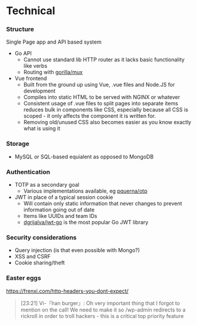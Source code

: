 # Technical

### Structure
Single Page app and API based system
* Go API
   * Cannot use standard lib HTTP router as it lacks basic functionality like verbs
   * Routing with [gorilla/mux](https://github.com/gorilla/mux)
* Vue frontend
   * Built from the ground up using Vue, .vue files and Node.JS for development
   * Compiles into static HTML to be served with NGINX or whatever
   * Consistent usage of .vue files to split pages into separate items reduces bulk in components like CSS, especially because all CSS is scoped - it only affects the component it is written for.
   * Removing old/unused CSS also becomes easier as you know exactly what is using it

### Storage
 * MySQL or SQL-based equialent as opposed to MongoDB

### Authentication
 * TOTP as a secondary goal
   * Various implementations available, eg [pquerna/otp](https://github.com/pquerna/otp/)
 * JWT in place of a typical session cookie
   * Will contain only static information that never changes to prevent information going out of date
   * Items like UUIDs and team IDs
   * [dgrijalva/jwt-go](https://github.com/dgrijalva/jwt-go) is the most popular Go JWT library

### Security considerations
 * Query injection (is that even possible with Mongo?)
 * XSS and CSRF
 * Cookie sharing/theft

### Easter eggs
https://frenxi.com/http-headers-you-dont-expect/

> [23:21] Vi-『han burger』: Oh very important thing that I forgot to mention on the call! We need to make it so /wp-admin redirects to a rickroll in order to troll hackers - this is a critical top priority feature
